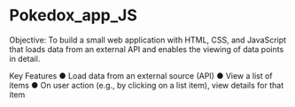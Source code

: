 # Pokedox_app_JS

Objective: To build a small web application with HTML, CSS, and JavaScript that loads data from an external API and enables the viewing of data points in detail.

Key Features
● Load data from an external source (API)
● View a list of items
● On user action (e.g., by clicking on a list item), view details for that item

